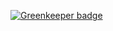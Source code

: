 
[![Greenkeeper badge](https://badges.greenkeeper.io/CheshireSwift/Advent7.svg)](https://greenkeeper.io/)
